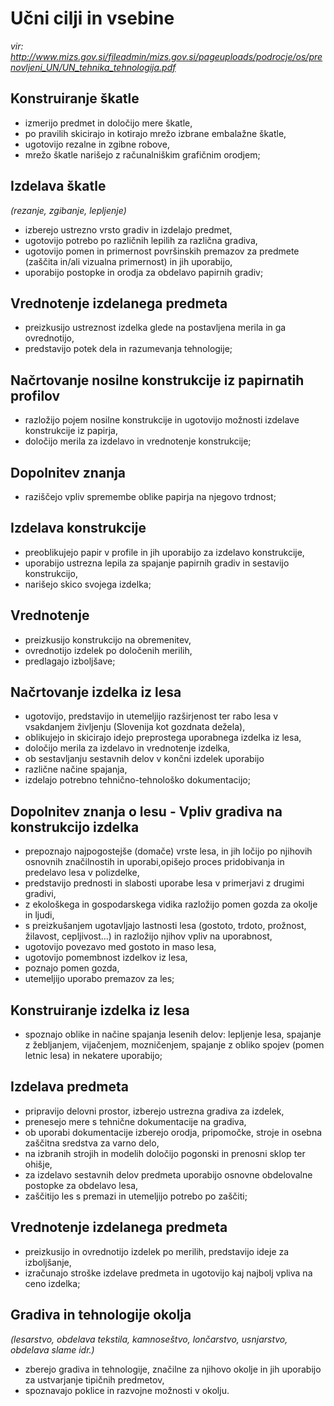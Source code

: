 # Učni cilji in vsebine #
_vir: http://www.mizs.gov.si/fileadmin/mizs.gov.si/pageuploads/podrocje/os/prenovljeni_UN/UN_tehnika_tehnologija.pdf_

## Konstruiranje škatle ##
* izmerijo predmet in določijo mere škatle,
* po pravilih skicirajo in kotirajo mrežo izbrane embalažne škatle,
* ugotovijo rezalne in zgibne robove,
* mrežo škatle narišejo z računalniškim grafičnim orodjem;
## Izdelava škatle ##
_(rezanje, zgibanje, lepljenje)_
* izberejo ustrezno vrsto gradiv in izdelajo predmet,
* ugotovijo potrebo po različnih lepilih za različna gradiva,
* ugotovijo pomen in primernost površinskih premazov za predmete (zaščita in/ali vizualna primernost) in jih uporabijo,
* uporabijo postopke in orodja za obdelavo papirnih gradiv;
## Vrednotenje izdelanega predmeta ##
* preizkusijo ustreznost izdelka glede na postavljena merila in ga ovrednotijo,
* predstavijo potek dela in razumevanja tehnologije;
## Načrtovanje nosilne konstrukcije iz papirnatih profilov ##
* razložijo pojem nosilne konstrukcije in ugotovijo možnosti izdelave konstrukcije iz papirja, 
* določijo merila za izdelavo in vrednotenje konstrukcije;

## Dopolnitev znanja ##
* raziščejo vpliv spremembe oblike papirja na njegovo trdnost;
## Izdelava konstrukcije ##
* preoblikujejo papir v profile in jih uporabijo za izdelavo konstrukcije, 
* uporabijo ustrezna lepila za spajanje papirnih gradiv in sestavijo konstrukcijo,
* narišejo skico svojega izdelka;
## Vrednotenje ##
* preizkusijo konstrukcijo na obremenitev,
* ovrednotijo izdelek po določenih merilih,
* predlagajo izboljšave;
## Načrtovanje izdelka iz lesa ##
* ugotovijo, predstavijo in utemeljijo razširjenost ter rabo lesa v vsakdanjem življenju (Slovenija kot gozdnata dežela),
* oblikujejo in skicirajo idejo preprostega uporabnega izdelka iz lesa,
* določijo merila za izdelavo in vrednotenje izdelka,
* ob sestavljanju sestavnih delov v končni izdelek uporabijo 
* različne načine spajanja,
* izdelajo potrebno tehnično-tehnološko dokumentacijo;
## Dopolnitev znanja o lesu - Vpliv gradiva na konstrukcijo izdelka ##
* prepoznajo najpogostejše (domače) vrste lesa, in jih ločijo po njihovih osnovnih značilnostih in uporabi,opišejo proces pridobivanja in predelavo lesa v polizdelke,
* predstavijo prednosti in slabosti uporabe lesa v primerjavi z drugimi gradivi, 
* z ekološkega in gospodarskega vidika razložijo pomen gozda za okolje in ljudi,
* s preizkušanjem ugotavljajo lastnosti lesa (gostoto, trdoto, prožnost, žilavost, cepljivost...) in razložijo njihov vpliv na uporabnost,
* ugotovijo povezavo med gostoto in maso lesa,
* ugotovijo pomembnost izdelkov iz lesa,
* poznajo pomen gozda,
* utemeljijo uporabo premazov za les;
## Konstruiranje izdelka iz lesa ##
* spoznajo oblike in načine spajanja lesenih delov: lepljenje lesa, spajanje z žebljanjem, vijačenjem, mozničenjem, spajanje z obliko spojev (pomen letnic lesa) in nekatere uporabijo;
## Izdelava predmeta ##
* pripravijo delovni prostor, izberejo ustrezna gradiva za izdelek,
* prenesejo mere s tehnične dokumentacije na gradiva,
* ob uporabi dokumentacije izberejo orodja, pripomočke, stroje in osebna zaščitna sredstva za varno delo,
* na izbranih strojih in modelih določijo pogonski in prenosni sklop ter ohišje,
* za izdelavo sestavnih delov predmeta uporabijo osnovne obdelovalne postopke za obdelavo lesa,
* zaščitijo les s premazi in utemeljijo potrebo po zaščiti;
## Vrednotenje izdelanega predmeta ##
* preizkusijo in ovrednotijo izdelek po merilih, predstavijo ideje za izboljšanje,
* izračunajo stroške izdelave predmeta in ugotovijo kaj najbolj vpliva na ceno izdelka;
## Gradiva in tehnologije okolja ##
_(lesarstvo, obdelava tekstila, kamnoseštvo, lončarstvo, usnjarstvo, obdelava slame idr.)_
* zberejo gradiva in tehnologije, značilne za njihovo okolje in jih uporabijo za ustvarjanje tipičnih predmetov,
* spoznavajo poklice in razvojne možnosti v okolju.

